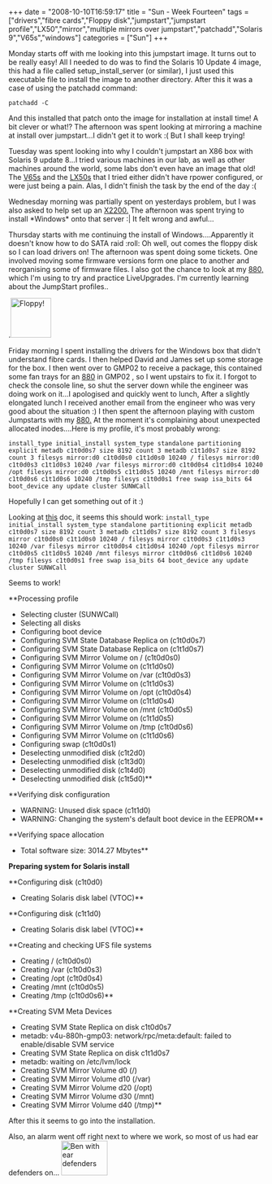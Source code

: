 +++
date = "2008-10-10T16:59:17"
title = "Sun - Week Fourteen"
tags = ["drivers","fibre cards","Floppy disk","jumpstart","jumpstart profile","LX50","mirror","multiple mirrors over jumpstart","patchadd","Solaris 9","V65s","windows"]
categories = ["Sun"]
+++

Monday starts off with me looking into this jumpstart image. It turns out to be really easy! All I needed to do was to find the Solaris 10 Update 4 image, this had a file called setup\_install\_server (or similar), I just used this executable file to install the image to another directory. After this it was a case of using the patchadd command:

`patchadd -C  `

And this installed that patch onto the image for installation at install time! A bit clever or what!?
The afternoon was spent looking at mirroring a machine at install over jumpstart...I didn't get it to work :( But I shall keep trying!

Tuesday was spent looking into why I couldn't jumpstart an X86 box with Solaris 9 update 8...I tried various machines in our lab, as well as other machines around the world, some labs don't even have an image that old!
The [V65s][1] and the [LX50s][2] that I tried either didn't have rpower configured, or were just being a pain. Alas, I didn't finish the task by the end of the day :(

Wednesday morning was partially spent on yesterdays problem, but I was also asked to help set up an [X2200.][3]
The afternoon was spent trying to install \*Windows\* onto that server :| It felt wrong and awful...

Thursday starts with me continuing the install of Windows....Apparently it doesn't know how to do SATA raid :roll: Oh well, out comes the floppy disk so I can load drivers on!
The afternoon was spent doing some tickets. One involved moving some firmware versions form one place to another and reorganising some of firmware files. I also got the chance to look at my [880,][4] which I'm using to try and practice LiveUpgrades. I'm currently learning about the JumpStart profiles..

.[<img src="http://i9.photobucket.com/albums/a55/forquare/blog/Picture1-1.png" width="80" height="78" class="alignnone" title="Floppy!" />][5]

Friday morning I spent installing the drivers for the Windows box that didn't understand fibre cards. I then helped David and James set up some storage for the box.
I then went over to GMP02 to receive a package, this contained some fan trays for an [880][6] in GMP02 , so I went upstairs to fix it. I forgot to check the console line, so shut the server down while the engineer was doing work on it...I apologised and quickly went to lunch,
After a slightly elongated lunch I received another email from the engineer who was very good about the situation :)
I then spent the afternoon playing with custom Jumpstarts with my [880\.][7] At the moment it's complaining about unexpected allocated inodes....Here is my profile, it's most probably wrong:

`install_type initial_install
system_type standalone
partitioning explicit
metadb c1t0d0s7 size 8192 count 3
metadb c1t1d0s7 size 8192 count 3
filesys mirror:d0 c1t0d0s0 c1t1d0s0 10240 /
filesys mirror:d0 c1t0d0s3 c1t1d0s3 10240 /var
filesys mirror:d0 c1t0d0s4 c1t1d0s4 10240 /opt
filesys mirror:d0 c1t0d0s5 c1t1d0s5 10240 /mnt
filesys mirror:d0 c1t0d0s6 c1t1d0s6 10240 /tmp
filesys c1t0d0s1 free swap
isa_bits 64
boot_device any update
cluster SUNWCall`

Hopefully I can get something out of it :)

Looking at [this][8] doc, it seems this should work:
`install_type initial_install
system_type standalone
partitioning explicit
metadb c1t0d0s7 size 8192 count 3
metadb c1t1d0s7 size 8192 count 3
filesys mirror c1t0d0s0 c1t1d0s0 10240 /
filesys mirror c1t0d0s3 c1t1d0s3 10240 /var
filesys mirror c1t0d0s4 c1t1d0s4 10240 /opt
filesys mirror c1t0d0s5 c1t1d0s5 10240 /mnt
filesys mirror c1t0d0s6 c1t1d0s6 10240 /tmp
filesys c1t0d0s1 free swap
isa_bits 64
boot_device any update
cluster SUNWCall`

Seems to work!

**Processing profile
- Selecting cluster (SUNWCall)
- Selecting all disks
- Configuring boot device
- Configuring SVM State Database Replica on (c1t0d0s7)
- Configuring SVM State Database Replica on (c1t1d0s7)
- Configuring SVM Mirror Volume on / (c1t0d0s0)
- Configuring SVM Mirror Volume on (c1t1d0s0)
- Configuring SVM Mirror Volume on /var (c1t0d0s3)
- Configuring SVM Mirror Volume on (c1t1d0s3)
- Configuring SVM Mirror Volume on /opt (c1t0d0s4)
- Configuring SVM Mirror Volume on (c1t1d0s4)
- Configuring SVM Mirror Volume on /mnt (c1t0d0s5)
- Configuring SVM Mirror Volume on (c1t1d0s5)
- Configuring SVM Mirror Volume on /tmp (c1t0d0s6)
- Configuring SVM Mirror Volume on (c1t1d0s6)
- Configuring swap (c1t0d0s1)
- Deselecting unmodified disk (c1t2d0)
- Deselecting unmodified disk (c1t3d0)
- Deselecting unmodified disk (c1t4d0)
- Deselecting unmodified disk (c1t5d0)**

**Verifying disk configuration
- WARNING: Unused disk space (c1t1d0)
- WARNING: Changing the system's default boot device in the EEPROM**

**Verifying space allocation
- Total software size: 3014.27 Mbytes**

**Preparing system for Solaris install**

**Configuring disk (c1t0d0)
- Creating Solaris disk label (VTOC)**

**Configuring disk (c1t1d0)
- Creating Solaris disk label (VTOC)**

**Creating and checking UFS file systems
- Creating / (c1t0d0s0)
- Creating /var (c1t0d0s3)
- Creating /opt (c1t0d0s4)
- Creating /mnt (c1t0d0s5)
- Creating /tmp (c1t0d0s6)**

**Creating SVM Meta Devices
- Creating SVM State Replica on disk c1t0d0s7
- metadb: v4u-880h-gmp03: network/rpc/meta:default: failed to enable/disable SVM service
- Creating SVM State Replica on disk c1t1d0s7
- metadb: waiting on /etc/lvm/lock
- Creating SVM Mirror Volume d0 (/)
- Creating SVM Mirror Volume d10 (/var)
- Creating SVM Mirror Volume d20 (/opt)
- Creating SVM Mirror Volume d30 (/mnt)
- Creating SVM Mirror Volume d40 (/tmp)**

After this it seems to go into the installation.

Also, an alarm went off right next to where we work, so most of us had ear defenders on...
[<img src="http://i9.photobucket.com/albums/a55/forquare/blog/Photo8.jpg" width="91" height="68" class="alignnone" title="Ben with ear defenders" />][9]

  [1]: http://www.sun.com/servers/entry/v65x/
  [2]: http://www.sun.com/servers/entry/lx50/
  [3]: http://www.sun.com/servers/x64/x2200/
  [4]: http://www.sun.com/servers/midrange/v880/
  [5]: http://i9.photobucket.com/albums/a55/forquare/blog/Picture1-1.png
  [6]: http://www.sun.com/servers/midrange/v880/
  [7]: http://www.sun.com/servers/midrange/v880/
  [8]: http://docs.sun.com/app/docs/doc/819-6397/6n8dpr9c0?a=view
  [9]: http://i9.photobucket.com/albums/a55/forquare/blog/Photo8.jpg

